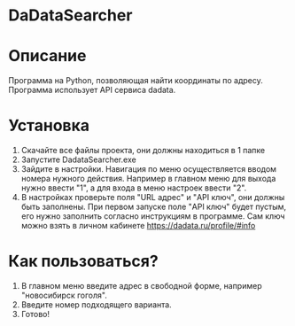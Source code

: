 # DaDataSearcher
# Описание
Программа на Python, позволяющая найти координаты по адресу. Программа использует API сервиса dadata.

# Установка
1) Скачайте все файлы проекта, они должны находиться в 1 папке
2) Запустите DadataSearcher.exe
3) Зайдите в настройки. Навигация по меню осуществляется вводом номера нужного действия. Например в главном меню для выхода нужно ввести "1", а для входа в меню настроек ввести "2".
4) В настройках проверьте поля "URL адрес" и "API ключ", они должны быть заполнены. При первом запуске поле "API ключ" будет пустым, его нужно заполнить согласно инструкциям в программе.
Сам ключ можно взять в личном кабинете https://dadata.ru/profile/#info

# Как пользоваться?
1) В главном меню введите адрес в свободной форме, например "новосибирск гоголя".
2) Введите номер подходящего варианта.
3) Готово!
